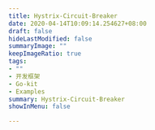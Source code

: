 ```yaml
---
title: Hystrix-Circuit-Breaker
date: 2020-04-14T10:09:14.254627+08:00
draft: false
hideLastModified: false
summaryImage: ""
keepImageRatio: true
tags:
- ""
- 开发框架
- Go-kit
- Examples
summary: Hystrix-Circuit-Breaker
showInMenu: false

---
```


